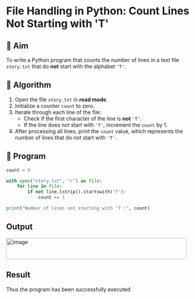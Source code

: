 # File Handling in Python: Count Lines Not Starting with 'T'

## 🎯 Aim
To write a Python program that counts the number of lines in a text file `story.txt` that do **not** start with the alphabet `'T'`.

## 🧠 Algorithm
1. Open the file `story.txt` in **read mode**.
2. Initialize a counter `count` to zero.
3. Iterate through each line of the file:
   - Check if the first character of the line is **not** `'T'`.
   - If the line does not start with `'T'`, increment the `count` by 1.
4. After processing all lines, print the `count` value, which represents the number of lines that do not start with `'T'`.

## 🧾 Program
```python
count = 0

with open("story.txt", "r") as file:
    for line in file:
        if not line.lstrip().startswith('T'):
            count += 1

print("Number of lines not starting with 'T':", count)

```
## Output
<img width="485" height="57" alt="image" src="https://github.com/user-attachments/assets/16321bfe-9589-4143-9c5b-58fb5acdde5a" />


## Result
Thus the program has been successfully executed
